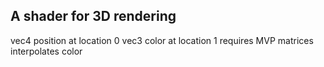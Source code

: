 ## A shader for 3D rendering

vec4 position at location 0 
vec3 color at location 1 
requires MVP matrices 
interpolates color
